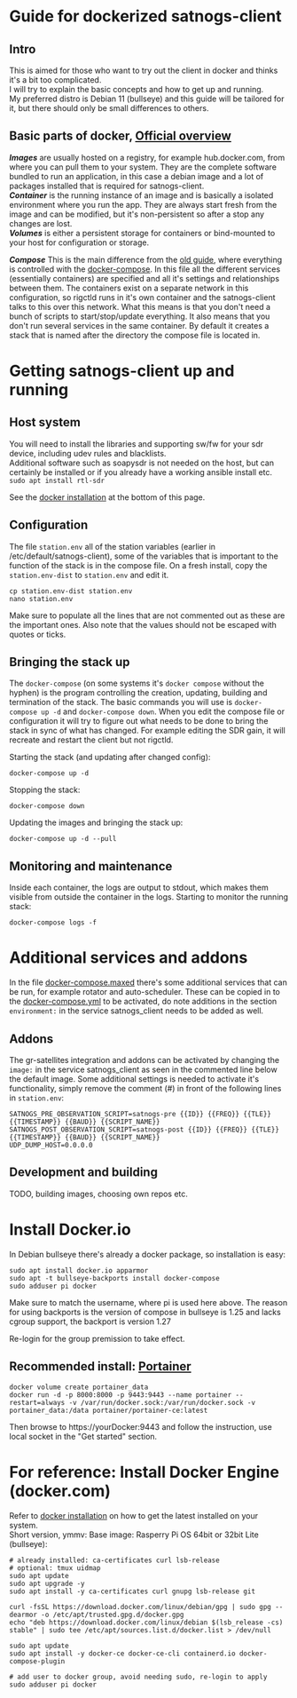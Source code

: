 # Guide for dockerized satnogs-client

## Intro
This is aimed for those who want to try out the client in docker and thinks it's a bit too complicated.<br>
I will try to explain the basic concepts and how to get up and running.<br>
My preferred distro is Debian 11 (bullseye) and this guide will be tailored for it, but there should only be small differences to others.<br>

## Basic parts of docker, [Official overview](https://docs.docker.com/get-started/overview/)
***Images*** are usually hosted on a registry, for example hub.docker.com, from where you can pull them to your system.
They are the complete software bundled to run an application, in this case a debian image and a lot of packages installed that is required for satnogs-client.<br>
***Container*** is the running instance of an image and is basically a isolated environment where you run the app.
They are always start fresh from the image and can be modified, but it's non-persistent so after a stop any changes are lost.<br>
***Volumes*** is either a persistent storage for containers or bind-mounted to your host for configuration or storage.

***Compose*** This is the main difference from the [old guide](../GUIDE.md), where everything is controlled with the [docker-compose](docker-compose.yml).
In this file all the different services (essentially containers) are specified and all it's settings and relationships between them.
The containers exist on a separate network in this configuration, so rigctld runs in it's own container and the satnogs-client talks to this over this network.
What this means is that you don't need a bunch of scripts to start/stop/update everything.
It also means that you don't run several services in the same container.
By default it creates a stack that is named after the directory the compose file is located in.

# Getting satnogs-client up and running
## Host system
You will need to install the libraries and supporting sw/fw for your sdr device, including udev rules and blacklists.<br>
Additional software such as soapysdr is not needed on the host, but can certainly be installed or if you already have a working ansible install etc.<br>
`sudo apt install rtl-sdr`

See the [docker installation](#install-dockerio) at the bottom of this page.

## Configuration

The file `station.env` all of the station variables (earlier in /etc/default/satnogs-client), some of the variables that is important to the function of the stack is in the compose file.
On a fresh install, copy the `station.env-dist` to `station.env` and edit it.
```commandline
cp station.env-dist station.env
nano station.env
```
Make sure to populate all the lines that are not commented out as these are the important ones.
Also note that the values should not be escaped with quotes or ticks.

## Bringing the stack up

The `docker-compose` (on some systems it's `docker compose` without the hyphen) is the program controlling the creation, updating, building and termination of the stack.
The basic commands you will use is `docker-compose up -d` and `docker-compose down`.
When you edit the compose file or configuration it will try to figure out what needs to be done to bring the stack in sync of what has changed.
For example editing the SDR gain, it will recreate and restart the client but not rigctld.

Starting the stack (and updating after changed config):
```commandline
docker-compose up -d
```

Stopping the stack:
```commandline
docker-compose down
```

Updating the images and bringing the stack up:
```commandline
docker-compose up -d --pull
```

## Monitoring and maintenance

Inside each container, the logs are output to stdout, which makes them visible from outside the container in the logs.
Starting to monitor the running stack:
```commandline
docker-compose logs -f
```

# Additional services and addons
In the file [docker-compose.maxed](docker-compose.maxed) there's some additional services that can be run, for example rotator and auto-scheduler.
These can be copied in to the [docker-compose.yml](docker-compose.yml) to be activated, do note additions in the section `environment:` in the service satnogs_client needs to be added as well.

## Addons
The gr-satellites integration and addons can be activated by changing the `image:` in the service satnogs_client as seen in the commented line below the default image.
Some additional settings is needed to activate it's functionality, simply remove the comment (#) in front of the following lines in `station.env`:
```commandline
SATNOGS_PRE_OBSERVATION_SCRIPT=satnogs-pre {{ID}} {{FREQ}} {{TLE}} {{TIMESTAMP}} {{BAUD}} {{SCRIPT_NAME}}
SATNOGS_POST_OBSERVATION_SCRIPT=satnogs-post {{ID}} {{FREQ}} {{TLE}} {{TIMESTAMP}} {{BAUD}} {{SCRIPT_NAME}}
UDP_DUMP_HOST=0.0.0.0
```

## Development and building
TODO, building images, choosing own repos etc.

# Install Docker.io

In Debian bullseye there's already a docker package, so installation is easy:
```
sudo apt install docker.io apparmor
sudo apt -t bullseye-backports install docker-compose
sudo adduser pi docker
```
Make sure to match the username, where pi is used here above.
The reason for using backports is the version of compose in bullseye is 1.25 and lacks cgroup support, the backport is version 1.27

Re-login for the group premission to take effect.

## Recommended install: [Portainer](https://docs.portainer.io/start/install/server/docker/linux)

```
docker volume create portainer_data
docker run -d -p 8000:8000 -p 9443:9443 --name portainer --restart=always -v /var/run/docker.sock:/var/run/docker.sock -v portainer_data:/data portainer/portainer-ce:latest
```
Then browse to https://yourDocker:9443 and follow the instruction, use local socket in the "Get started" section.


# For reference: Install Docker Engine (docker.com)

Refer to [docker installation](https://docs.docker.com/engine/install/debian/) on how to get the latest installed on your system.<br>
Short version, ymmv: Base image: Rasperry Pi OS 64bit or 32bit Lite (bullseye):
```
# already installed: ca-certificates curl lsb-release
# optional: tmux uidmap
sudo apt update
sudo apt upgrade -y
sudo apt install -y ca-certificates curl gnupg lsb-release git

curl -fsSL https://download.docker.com/linux/debian/gpg | sudo gpg --dearmor -o /etc/apt/trusted.gpg.d/docker.gpg
echo "deb https://download.docker.com/linux/debian $(lsb_release -cs) stable" | sudo tee /etc/apt/sources.list.d/docker.list > /dev/null

sudo apt update
sudo apt install -y docker-ce docker-ce-cli containerd.io docker-compose-plugin

# add user to docker group, avoid needing sudo, re-login to apply
sudo adduser pi docker
```
